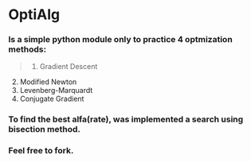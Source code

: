 # OptiAlg
### Is a simple python module only to practice 4 optmization methods:
> 1. Gradient Descent
2. Modified Newton
3. Levenberg-Marquardt
4. Conjugate Gradient

### To find the best alfa(rate), was implemented a search using bisection method.

### Feel free to fork.
